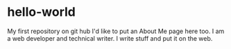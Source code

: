 # hello-world
My first repository on git hub
I'd like to put an About Me page here too.
I am a web developer and technical writer. I write stuff and put it on the web. 
